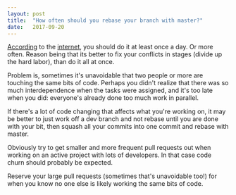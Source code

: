 ```yaml
---
layout: post
title:  "How often should you rebase your branch with master?"
date:   2017-09-20
---
```


[According](https://stackoverflow.com/questions/32681850/is-there-a-fast-way-to-rebase-a-long-history-of-commits-to-master-branch) 
to the [internet](https://coderwall.com/p/7aymfa/please-oh-please-use-git-pull-rebase), 
you should do it at least once a day.
Or more often.
Reason being that its better to fix your conflicts in stages
(divide up the hard labor),
than do it all at once.

Problem is, sometimes it's unavoidable that two people or more
are touching the same bits of code.
Perhaps you didn't realize that there was so much interdependence
when the tasks were assigned, 
and it's too late when you did: everyone's already done too much work in parallel.

If there's a lot of code changing that affects what you're working on,
it may be better to just work off a dev branch and not rebase until you are done with
your bit, then squash all your commits into one commit and rebase with master.

Obviously try to get smaller and more frequent pull requests out when
working on an active project with lots of developers.
In that case code churn should probably be expected.

Reserve your large pull requests (sometimes that's unavoidable too!) 
for when you know no one else is likely
working the same bits of code.

